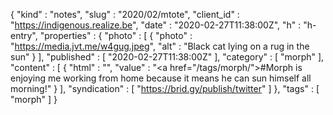 {
  "kind" : "notes",
  "slug" : "2020/02/mtote",
  "client_id" : "https://indigenous.realize.be",
  "date" : "2020-02-27T11:38:00Z",
  "h" : "h-entry",
  "properties" : {
    "photo" : [ {
      "photo" : "https://media.jvt.me/w4gug.jpeg",
      "alt" : "Black cat lying on a rug in the sun"
    } ],
    "published" : [ "2020-02-27T11:38:00Z" ],
    "category" : [ "morph" ],
    "content" : [ {
      "html" : "",
      "value" : "<a href=\"/tags/morph/\">#Morph</a> is enjoying me working from home because it means he can sun himself all morning!"
    } ],
    "syndication" : [ "https://brid.gy/publish/twitter" ]
  },
  "tags" : [ "morph" ]
}

